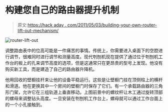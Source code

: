 # 构建您自己的路由器提升机制

> 原文:[https://hack aday . com/2011/05/03/building-your-own-router-lift-out-mechanism/](https://hackaday.com/2011/05/03/building-your-own-router-lift-out-mechanism/)

![](../Images/b95b9ba90203ca000ddc4284067609ca.png "router-lift-out")

调整路由表中的位高可能是一件痛苦的事情。传统上，你需要进入桌面下的空腔进行调节，很难同时进行调节和测量高度。现代刳刨机现在提供了通过位于刳刨机工作台的板上的孔来调节高度的选项，但是这通常只在更昂贵的型号上发现。他没有购买新工具，而是建造了自己的路由器升降机。

他用回收的壁橱挂杆来让他的设备平稳运行。这些是让壁橱门挂在顶侧柱上的横杆和滑道。他在更换其中一个房间的壁橱门时保存了它们。有一个承载路由器的三角形门架，允许它在三组轨道上垂直移动。上图前景中的螺纹杆让木工通过旋转顶部的螺母来调整钻头高度。一旦安装在刳刨机工作台上，螺母就可以通过工作台面上的一个小孔接触到。